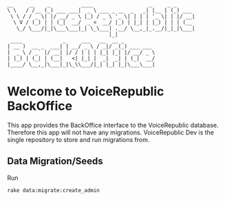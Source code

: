     __     __    _          ____                  _     _ _      
    \ \   / /__ (_) ___ ___|  _ \ ___ _ __  _   _| |__ | (_) ___ 
     \ \ / / _ \| |/ __/ _ \ |_) / _ \ '_ \| | | | '_ \| | |/ __|
      \ V / (_) | | (_|  __/  _ <  __/ |_) | |_| | |_) | | | (__ 
       \_/ \___/|_|\___\___|_| \_\___| .__/ \__,_|_.__/|_|_|\___|
                                     |_|                         
     ____             _     ___   __  __ _          
    | __ )  __ _  ___| | __/ _ \ / _|/ _(_) ___ ___ 
    |  _ \ / _` |/ __| |/ / | | | |_| |_| |/ __/ _ \
    | |_) | (_| | (__|   <| |_| |  _|  _| | (_|  __/
    |____/ \__,_|\___|_|\_\\___/|_| |_| |_|\___\___|
                                                

Welcome to VoiceRepublic BackOffice
===================================

This app provides the BackOffice interface to the VoiceRepublic
database. Therefore this app will not have any
migrations. VoiceRepublic Dev is the single repository to store and
run migrations from.


Data Migration/Seeds
--------------------

Run

    rake data:migrate:create_admin
